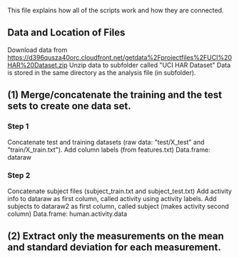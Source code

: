 This file explains how all of the scripts work and how they are connected.  

## Data and Location of Files
Download data from https://d396qusza40orc.cloudfront.net/getdata%2Fprojectfiles%2FUCI%20HAR%20Dataset.zip
Unzip data to subfolder called "UCI HAR Dataset"
Data is stored in the same directory as the analysis file (in subfolder).

## (1) Merge/concatenate the training and the test sets to create one data set.
### Step 1
Concatenate test and training datasets (raw data: "test/X_test" and "train/X_train.txt"). 
Add column labels (from features.txt)
Data.frame: dataraw

### Step 2
Concatenate subject files (subject_train.txt and subject_test.txt)
Add activity info to dataraw as first column, called activity using activity labels.
Add subjects to dataraw2 as first column, called subject (makes activity second column)
Data.frame: human.activity.data

## (2) Extract only the measurements on the mean and standard deviation for each measurement.
